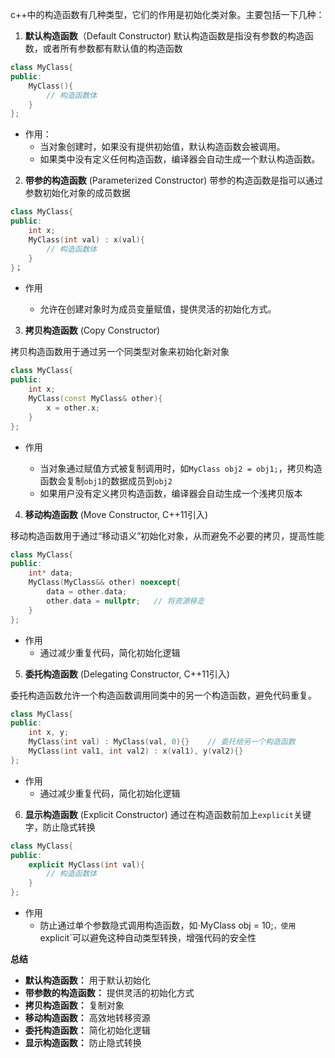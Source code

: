c++中的构造函数有几种类型，它们的作用是初始化类对象。主要包括一下几种：

1. **默认构造函数**（Default Constructor)
默认构造函数是指没有参数的构造函数，或者所有参数都有默认值的构造函数
```cpp
class MyClass{
public:
    MyClass(){
        // 构造函数体
    }
};
```

* 作用： 
    * 当对象创建时，如果没有提供初始值，默认构造函数会被调用。
    * 如果类中没有定义任何构造函数，编译器会自动生成一个默认构造函数。

2. **带参的构造函数** (Parameterized Constructor)
带参的构造函数是指可以通过参数初始化对象的成员数据

```cpp
class MyClass{
public:
    int x;
    MyClass(int val) : x(val){
        // 构造函数体
    }
}；
```

* 作用

    * 允许在创建对象时为成员变量赋值，提供灵活的初始化方式。

3. **拷贝构造函数** (Copy Constructor)

拷贝构造函数用于通过另一个同类型对象来初始化新对象

```cpp
class MyClass{
public:
    int x;
    MyClass(const MyClass& other){
        x = other.x;
    }
};
```

* 作用
    
    * 当对象通过赋值方式被复制调用时，如`MyClass obj2 = obj1;`，拷贝构造函数会复制`obj1`的数据成员到`obj2`
    * 如果用户没有定义拷贝构造函数，编译器会自动生成一个浅拷贝版本

4. **移动构造函数** (Move Constructor, C++11引入)

移动构造函数用于通过“移动语义”初始化对象，从而避免不必要的拷贝，提高性能

```cpp
class MyClass{
public:
    int* data;
    MyClass(MyClass&& other) noexcept{
        data = other.data;
        other.data = nullptr;   // 将资源移走
    }
};
```

* 作用
    * 通过减少重复代码，简化初始化逻辑

5. **委托构造函数** (Delegating Constructor, C++11引入)

委托构造函数允许一个构造函数调用同类中的另一个构造函数，避免代码重复。

```cpp
class MyClass{
public:
    int x, y;
    MyClass(int val) : MyClass(val, 0){}    // 委托给另一个构造函数
    MyClass(int val1, int val2) : x(val1), y(val2){}
};
```

* 作用
    * 通过减少重复代码，简化初始化逻辑

6. **显示构造函数** (Explicit Constructor)
通过在构造函数前加上`explicit`关键字，防止隐式转换

```cpp
class MyClass{
public:
    explicit MyClass(int val){
        // 构造函数体
    }
};
```

* 作用
    * 防止通过单个参数隐式调用构造函数，如·MyClass obj = 10;`，使用`explicit`可以避免这种自动类型转换，增强代码的安全性

**总结**
* **默认构造函数：** 用于默认初始化
* **带参数的构造函数：** 提供灵活的初始化方式
* **拷贝构造函数：** 复制对象
* **移动构造函数：** 高效地转移资源
* **委托构造函数：** 简化初始化逻辑
* **显示构造函数：** 防止隐式转换

